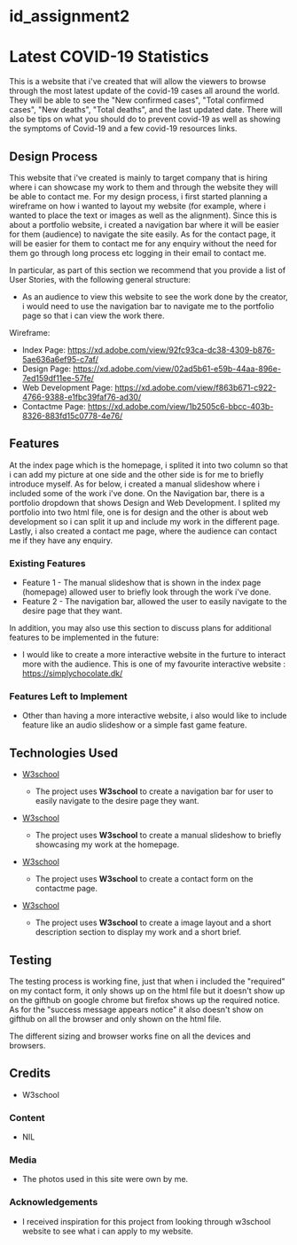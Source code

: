 # id_assignment2

# Latest COVID-19 Statistics

This is a website that i've created that will allow the viewers to browse through the most latest update of the covid-19 cases all around the world. They will be able to see the "New confirmed cases", "Total confirmed cases", "New deaths", "Total deaths", and the last updated date. There will also be tips on what you should do to prevent covid-19 as well as showing the symptoms of Covid-19 and a few covid-19 resources links.

## Design Process

This website that i've created is mainly to target company that is hiring where i can showcase my work to them and through the website they will be able to contact me. For my design process, i first started planning a wireframe on how i wanted to layout my website (for example, where i wanted to place the text or images as well as the alignment). Since this is about a portfolio website, i created a navigation bar where it will be easier for them (audience) to navigate the site easily. As for the contact page, it will be easier for them to contact me for any enquiry without the need for them go through long process etc logging in their email to contact me.


In particular, as part of this section we recommend that you provide a list of User Stories, with the following general structure:
- As an audience to view this website to see the work done by the creator, i would need to use the navigation bar to navigate me to the portfolio page so that i can view the work there.


Wireframe:

- Index Page: https://xd.adobe.com/view/92fc93ca-dc38-4309-b876-5ae636a6ef95-c7af/ 
- Design Page: https://xd.adobe.com/view/02ad5b61-e59b-44aa-896e-7ed159df11ee-57fe/
- Web Development Page: https://xd.adobe.com/view/f863b671-c922-4766-9388-e1fbc39faf76-ad30/ 
- Contactme Page: https://xd.adobe.com/view/1b2505c6-bbcc-403b-8326-883fd15c0778-4e76/ 

## Features

At the index page which is the homepage, i splited it into two column so that i can add my picture at one
side and the other side is for me to briefly introduce myself. As for below, i created a manual slideshow where i included some of the work i've done. 
On the Navigation bar, there is a portfolio dropdown that shows Design and Web Development. I splited my portfolio into two html file, one is for design and the other is about web development so i can split it up and include my work in the different page. Lastly, i also created a contact me page, where the audience can contact me if they have any enquiry.

### Existing Features
- Feature 1 - The manual slideshow that is shown in the index page (homepage) allowed user to briefly look through the work i've done.
- Feature 2 - The navigation bar, allowed the user to easily navigate to the desire page that they want.

In addition, you may also use this section to discuss plans for additional features to be implemented in the future:
- I would like to create a more interactive website in the furture  to interact more with the audience. This is one of my favourite interactive website : https://simplychocolate.dk/

### Features Left to Implement
- Other than having a more interactive website, i also would like to include feature like an audio slideshow or a simple fast game feature.

## Technologies Used



- [W3school](https://www.w3schools.com/css/css_navbar.asp)
    - The project uses **W3school** to create a navigation bar for user to easily navigate to the desire page they want.

- [W3school](https://www.w3schools.com/howto/howto_js_slideshow.asp)
    - The project uses **W3school** to create a manual slideshow to briefly showcasing my work at the homepage.

- [W3school](https://www.w3schools.com/howto/howto_css_contact_form.asp)
    - The project uses **W3school** to create a contact form on the contactme page.

- [W3school](https://www.w3schools.com/howto/howto_css_team.asp)
    - The project uses **W3school** to create a image layout and a short description section to display my work and a short brief.


## Testing

The testing process is working fine, just that when i included the "required" on my contact form, it only shows up on the html file but it doesn't show up on the gifthub on google chrome but firefox shows up the required notice. As for the "success message appears notice" it also doesn't show on gifthub on all the browser and only shown on the html file.

The different sizing and browser works fine on all the devices and browsers.

## Credits
- W3school

### Content
- NIL

### Media
- The photos used in this site were own by me.

### Acknowledgements

- I received inspiration for this project from looking through w3school website to see what i can apply to my website.